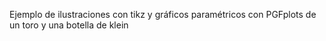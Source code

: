 Ejemplo de ilustraciones con tikz y gráficos paramétricos con PGFplots de un toro y una botella de klein
